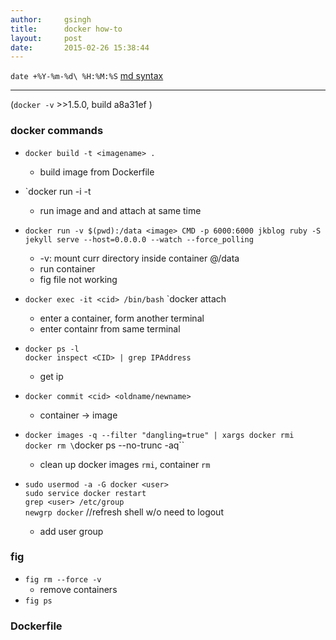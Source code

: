 ```yaml
---
author:		gsingh
title:		docker how-to
layout:		post
date:		2015-02-26 15:38:44
---
```

`date +%Y-%m-%d\ %H:%M:%S`
[md syntax](https://raw.githubusercontent.com/barryclark/www.jekyllnow.com/gh-pages/_posts/2014-6-19-Markdown-Style-Guide.md)

---
(`docker -v` >>1.5.0, build a8a31ef )

### docker commands


- `docker build -t <imagename> .`
  - build image from Dockerfile 

- `docker run -i -t <image>
  - run image and and attach at same time

- `docker run -v $(pwd):/data <image> CMD -p 6000:6000 jkblog ruby -S jekyll serve --host=0.0.0.0 --watch --force_polling`
  - -v: mount curr directory inside container @/data
  - run container
  - fig file not working

- 
  `docker exec -it <cid> /bin/bash`
  `docker attach <CID>
	- enter a container, form another terminal
	- enter containr from same terminal

- 
   `docker ps -l`  
   `docker inspect <CID> | grep IPAddress`
    - get ip

- `docker commit <cid> <oldname/newname>`
  - container -> image

- 
  `docker images -q --filter "dangling=true" | xargs docker rmi`  
  `docker rm \`docker ps --no-trunc -aq\``
    - clean up docker images `rmi`, container `rm`

- 
  `sudo usermod -a -G docker <user>`  
  `sudo service docker restart`  
  `grep <user> /etc/group`  
  `newgrp docker`  //refresh shell w/o need to logout
    - add user group


### fig
- `fig rm --force -v`
	- remove containers
- `fig ps`

### Dockerfile 


